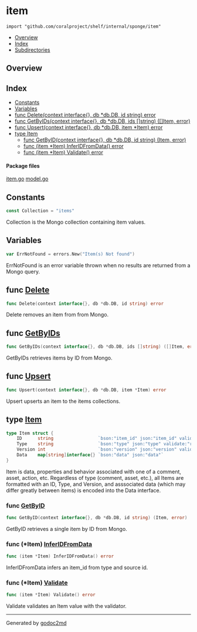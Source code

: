

# item
`import "github.com/coralproject/shelf/internal/sponge/item"`

* [Overview](#pkg-overview)
* [Index](#pkg-index)
* [Subdirectories](#pkg-subdirectories)

## <a name="pkg-overview">Overview</a>



## <a name="pkg-index">Index</a>
* [Constants](#pkg-constants)
* [Variables](#pkg-variables)
* [func Delete(context interface{}, db *db.DB, id string) error](#Delete)
* [func GetByIDs(context interface{}, db *db.DB, ids []string) ([]Item, error)](#GetByIDs)
* [func Upsert(context interface{}, db *db.DB, item *Item) error](#Upsert)
* [type Item](#Item)
  * [func GetByID(context interface{}, db *db.DB, id string) (Item, error)](#GetByID)
  * [func (item *Item) InferIDFromData() error](#Item.InferIDFromData)
  * [func (item *Item) Validate() error](#Item.Validate)


#### <a name="pkg-files">Package files</a>
[item.go](/src/github.com/coralproject/shelf/internal/sponge/item/item.go) [model.go](/src/github.com/coralproject/shelf/internal/sponge/item/model.go) 


## <a name="pkg-constants">Constants</a>
``` go
const Collection = "items"
```
Collection is the Mongo collection containing item values.


## <a name="pkg-variables">Variables</a>
``` go
var ErrNotFound = errors.New("Item(s) Not found")
```
ErrNotFound is an error variable thrown when no results are returned from a Mongo query.



## <a name="Delete">func</a> [Delete](/src/target/item.go?s=2806:2866#L94)
``` go
func Delete(context interface{}, db *db.DB, id string) error
```
Delete removes an item from from Mongo.



## <a name="GetByIDs">func</a> [GetByIDs](/src/target/item.go?s=1961:2036#L66)
``` go
func GetByIDs(context interface{}, db *db.DB, ids []string) ([]Item, error)
```
GetByIDs retrieves items by ID from Mongo.



## <a name="Upsert">func</a> [Upsert](/src/target/item.go?s=503:564#L12)
``` go
func Upsert(context interface{}, db *db.DB, item *Item) error
```
Upsert upserts an item to the items collections.




## <a name="Item">type</a> [Item](/src/target/model.go?s=889:1231#L19)
``` go
type Item struct {
    ID      string                 `bson:"item_id" json:"item_id" validate:"required,min=1"`
    Type    string                 `bson:"type" json:"type" validate:"required,min=2"`
    Version int                    `bson:"version" json:"version" validate:"required,min=1"`
    Data    map[string]interface{} `bson:"data" json:"data"`
}
```
Item is data, properties and behavior associated with one of a comment,
asset, action, etc. Regardless of type (comment, asset, etc.), all Items
are formatted with an ID, Type, and Version, and asssociated data (which
may differ greatly between items) is encoded into the Data interface.







### <a name="GetByID">func</a> [GetByID](/src/target/item.go?s=1316:1385#L43)
``` go
func GetByID(context interface{}, db *db.DB, id string) (Item, error)
```
GetByID retrieves a single item by ID from Mongo.





### <a name="Item.InferIDFromData">func</a> (\*Item) [InferIDFromData](/src/target/model.go?s=1467:1508#L36)
``` go
func (item *Item) InferIDFromData() error
```
InferIDFromData infers an item_id from type and source id.




### <a name="Item.Validate">func</a> (\*Item) [Validate](/src/target/model.go?s=1289:1323#L27)
``` go
func (item *Item) Validate() error
```
Validate validates an Item value with the validator.








- - -
Generated by [godoc2md](http://godoc.org/github.com/davecheney/godoc2md)
